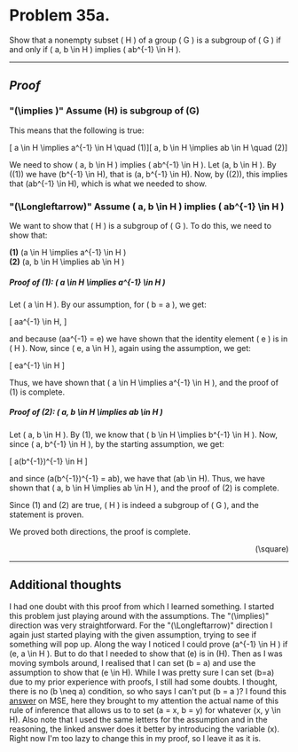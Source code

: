 # Problem  35a.

Show that a nonempty subset \( H \) of a group \( G \) is a subgroup of \( G \) if and only if \( a, b \in H \) implies \( ab^{-1} \in H \).

---

## *Proof*
### "\(\implies \)" Assume \(H\) is subgroup of \(G\)
This means that the following is true:

<!-- subgroup axioms -->
\[ a \in H \implies a^{-1} \in H \quad (1)\]\[ a, b \in H \implies ab \in H \quad (2)\]

We need to show \( a, b \in H \) implies \( ab^{-1} \in H \).
Let \(a, b \in H \). By \((1)\) we have \(b^{-1} \in H\), that is \(a, b^{-1} \in H\). Now, by \((2)\), this implies that \(ab^{-1} \in H\), which is what we needed to show.

### "\(\Longleftarrow\)" Assume \( a, b \in H \) implies \( ab^{-1} \in H \)

We want to show that \( H \) is a subgroup of \( G \). To do this, we need to show that:

**(1)** \(a \in H \implies a^{-1} \in H \)  
**(2)** \(a, b \in H \implies ab \in H \)

##### *Proof* of (1): \( a \in H \implies a^{-1} \in H \)

Let \( a \in H \). By our assumption, for \( b = a \), we get:

\[
aa^{-1} \in H,
\]

and because \(aa^{-1} = e\) we have shown that the identity element \( e \) is in \( H \). Now, since \( e, a \in H \), again using the assumption, we get:

\[
ea^{-1} \in H
\]

Thus, we have shown that \( a \in H \implies a^{-1} \in H \), and the proof of (1) is complete.

##### *Proof* of (2): \( a, b \in H \implies ab \in H \)

Let \( a, b \in H \). By (1), we know that \( b \in H \implies b^{-1} \in H \). Now, since \( a, b^{-1} \in H \), by the starting assumption, we get:

\[
a(b^{-1})^{-1} \in H
\]

and since \(a(b^{-1})^{-1} = ab\), we have that \(ab \in H\). Thus, we have shown that \( a, b \in H \implies ab \in H \), and the proof of (2) is complete.

Since (1) and (2) are true, \( H \) is indeed a subgroup of \( G \), and the statement is proven.


We proved both directions, the proof is complete. <div align="right">\(\square\)</div>
<!-- \[\square\] -->

---

## Additional thoughts
I had one doubt with this proof from which I learned something. I started this problem just playing around with the assumptions. The "\(\implies\)" direction was very straightforward. For the "\(\Longleftarrow\)" direction I again just started playing with the given assumption, trying to see if something will pop up. Along the way I noticed I could prove \(a^{-1} \in H \) if \(e, a \in H \). But to do that I needed to show that \(e\) is in \(H\). Then as I was moving symbols around, I realised that I can set \(b = a\) and use the assumption to show that \(e \in H\). While I was pretty sure I can set \(b=a\) due to my prior experience with proofs, I still had some doubts. I thought, there is no \(b \neq a\) condition, so who says I can't put \(b = a \)? I found this [answer](https://math.stackexchange.com/questions/3162033/h-is-a-subgroup-of-g-iff-a-b-in-h-implies-ab-1-in-h) on MSE, here they brought to my attention the actual name of this rule of inference that allows us to to set \(a = x, b = y\) for whatever \(x, y \in H\). Also note that I used the same letters for the assumption and in the reasoning, the linked answer does it better by introducing the variable \(x\). Right now I'm too lazy to change this in my proof, so I leave it as it is.